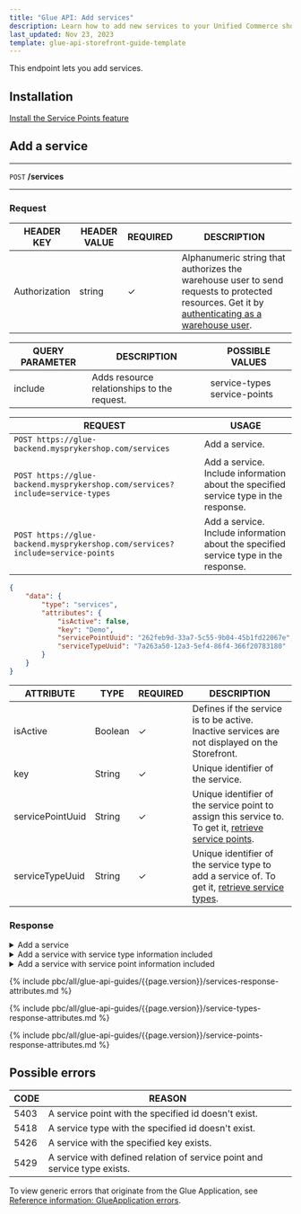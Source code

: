 ```yaml
---
title: "Glue API: Add services"
description: Learn how to add new services to your Unified Commerce shop using Spryker Glue API
last_updated: Nov 23, 2023
template: glue-api-storefront-guide-template
---
```


This endpoint lets you add services.

## Installation

[Install the Service Points feature](/docs/pbc/all/service-point-management/{{page.version}}/unified-commerce/install-features/install-the-service-points-feature.html)

## Add a service

***
`POST` **/services**
***

### Request

| HEADER KEY | HEADER VALUE | REQUIRED | DESCRIPTION |
|-|-|-|-|
| Authorization | string | &check; | Alphanumeric string that authorizes the warehouse user to send requests to protected resources. Get it by [authenticating as a warehouse user](/docs/pbc/all/warehouse-management-system/{{page.version}}/unified-commerce/manage-using-glue-api/glue-api-authenticate-as-a-warehouse-user.html). |

| QUERY PARAMETER | DESCRIPTION | POSSIBLE VALUES |
|-|-|-|
| include | Adds resource relationships to the request. | service-types service-points |

| REQUEST | USAGE |
|-|-|
| `POST https://glue-backend.mysprykershop.com/services` | Add a service. |
| `POST https://glue-backend.mysprykershop.com/services?include=service-types` | Add a service. Include information about the specified service type in the response. |
| `POST https://glue-backend.mysprykershop.com/services?include=service-points` | Add a service. Include information about the specified service type in the response. |


```json
{
    "data": {
        "type": "services",
        "attributes": {
            "isActive": false,
            "key": "Demo",
            "servicePointUuid": "262feb9d-33a7-5c55-9b04-45b1fd22067e",
            "serviceTypeUuid": "7a263a50-12a3-5ef4-86f4-366f20783180"
        }
    }
}
```

| ATTRIBUTE | TYPE | REQUIRED | DESCRIPTION |
| --- | --- | --- | --- |
| isActive | Boolean | &check; | Defines if the service is to be active. Inactive services are not displayed on the Storefront. |
| key | String | &check; | Unique identifier of the service. |
| servicePointUuid | String | &check; | Unique identifier of the service point to assign this service to. To get it, [retrieve service points](/docs/pbc/all/service-point-management/{{page.version}}/unified-commerce/manage-using-glue-api/manage-service-points/glue-api-retrieve-service-points.html). |
| serviceTypeUuid | String | &check; | Unique identifier of the service type to add a service of. To get it, [retrieve service types](/docs/pbc/all/service-point-management/{{page.version}}/unified-commerce/manage-using-glue-api/manage-service-types/glue-api-retrieve-service-types.html). |



### Response

<details>
  <summary>Add a service</summary>

```json
{
    "data": {
        "type": "services",
        "id": "6cec29eb-a835-561c-a821-f7a690538db7",
        "attributes": {
            "uuid": "6cec29eb-a835-561c-a821-f7a690538db7",
            "isActive": false,
            "key": "Demo"
        },
        "links": {
            "self": "https://glue-backend.mysprykershop.com/services/6cec29eb-a835-561c-a821-f7a690538db7"
        }
    }
}
```

</details>

<details>
  <summary>Add a service with service type information included</summary>

```json
{
    "data": {
        "type": "services",
        "id": "5d1c9ed0-43b9-520b-931c-415557d9a633",
        "attributes": {
            "uuid": "5d1c9ed0-43b9-520b-931c-415557d9a633",
            "isActive": false,
            "key": "repair"
        },
        "relationships": {
            "service-types": {
                "data": [
                    {
                        "type": "service-types",
                        "id": "30f29960-b357-53a7-8ad6-1ed93ffc4086"
                    }
                ]
            }
        },
        "links": {
            "self": "https://glue-backend.mysprykershop.com/services/5d1c9ed0-43b9-520b-931c-415557d9a633?include=service-types"
        }
    },
    "included": [
        {
            "type": "service-types",
            "id": "30f29960-b357-53a7-8ad6-1ed93ffc4086",
            "attributes": {
                "name": "Repair",
                "key": "rp"
            },
            "links": {
                "self": "https://glue-backend.mysprykershop.com/service-types/30f29960-b357-53a7-8ad6-1ed93ffc4086?include=service-types"
            }
        }
    ]
}
```

</details>

<details>
  <summary>Add a service with service point information included</summary>


```json
{
    "data": {
        "type": "services",
        "id": "16007e04-72b4-5ac1-ad18-1ed75fef1639",
        "attributes": {
            "uuid": "16007e04-72b4-5ac1-ad18-1ed75fef1639",
            "isActive": false,
            "key": "installation"
        },
        "relationships": {
            "service-points": {
                "data": [
                    {
                        "type": "service-points",
                        "id": "262feb9d-33a7-5c55-9b04-45b1fd22067e"
                    }
                ]
            }
        },
        "links": {
            "self": "https://glue-backend.mysprykershop.com/services/16007e04-72b4-5ac1-ad18-1ed75fef1639?include=service-points"
        }
    },
    "included": [
        {
            "type": "service-points",
            "id": "262feb9d-33a7-5c55-9b04-45b1fd22067e",
            "attributes": {
                "name": "Spryker Main Store",
                "key": "sp1",
                "isActive": true,
                "stores": [
                    "DE",
                    "AT"
                ]
            },
            "relationships": {
                "services": {
                    "data": [
                        {
                            "type": "services",
                            "id": "16007e04-72b4-5ac1-ad18-1ed75fef1639"
                        }
                    ]
                }
            },
            "links": {
                "self": "https://glue-backend.mysprykershop.com/service-points/262feb9d-33a7-5c55-9b04-45b1fd22067e?include=service-points"
            }
        }
    ]
}
```

</details>

{% include pbc/all/glue-api-guides/{{page.version}}/services-response-attributes.md %} <!-- To edit, see /_includes/pbc/all/glue-api-guides/202311.0/services-response-attributes.md -->

{% include pbc/all/glue-api-guides/{{page.version}}/service-types-response-attributes.md %} <!-- To edit, see /_includes/pbc/all/glue-api-guides/202311.0/services-response-attributes.md -->

{% include pbc/all/glue-api-guides/{{page.version}}/service-points-response-attributes.md %} <!-- To edit, see /_includes/pbc/all/glue-api-guides/202311.0/services-response-attributes.md -->


## Possible errors

| CODE  | REASON |
| --- | --- |
| 5403 | A service point with the specified id doesn't exist. |
| 5418 | A service type with the specified id doesn't exist. |
| 5426 | A service with the specified key exists. |
| 5429 | A service with defined relation of service point and service type exists. |


To view generic errors that originate from the Glue Application, see [Reference information: GlueApplication errors](/docs/dg/dev/glue-api/{{page.version}}/old-glue-infrastructure/reference-information-glueapplication-errors.html).
